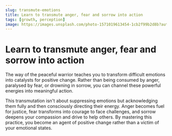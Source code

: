 ```yaml
---
slug: transmute-emotions
title: Learn to transmute anger, fear and sorrow into action
tags: [growth, perception]
image: https://images.unsplash.com/photo-1571019613454-1cb2f99b2d8b?auto=format&fit=crop&w=800&h=400
---
```


# Learn to transmute anger, fear and sorrow into action

<!-- truncate -->

The way of the peaceful warrior teaches you to transform difficult emotions into catalysts for
positive change. Rather than being consumed by anger, paralysed by fear, or drowning in sorrow, you
can channel these powerful energies into meaningful action.

This transmutation isn't about suppressing emotions but acknowledging them fully and then
consciously directing their energy. Anger becomes fuel for justice, fear transforms into courage to
face challenges, and sorrow deepens your compassion and drive to help others. By mastering this
practice, you become an agent of positive change rather than a victim of your emotional states.
